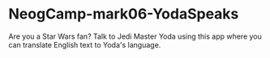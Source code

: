 # NeogCamp-mark06-YodaSpeaks
Are you a Star Wars fan? Talk to Jedi Master Yoda using this app where you can translate English text to Yoda's language.
